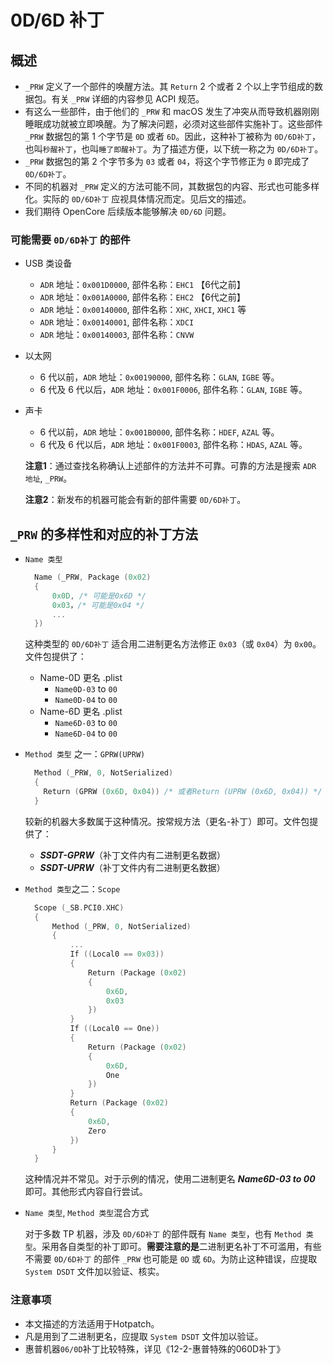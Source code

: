 # 0D/6D 补丁

## 概述

- `_PRW` 定义了一个部件的唤醒方法。其 `Return` 2 个或者 2 个以上字节组成的数据包。有关 `_PRW` 详细的内容参见 ACPI 规范。
- 有这么一些部件，由于他们的 `_PRW` 和 macOS 发生了冲突从而导致机器刚刚睡眠成功就被立即唤醒。为了解决问题，必须对这些部件实施补丁。这些部件 `_PRW` 数据包的第 1 个字节是 `0D` 或者 `6D`。因此，这种补丁被称为 `0D/6D补丁`，也叫`秒醒补丁`，也叫`睡了即醒补丁`。为了描述方便，以下统一称之为 `0D/6D补丁`。
- `_PRW` 数据包的第 2 个字节多为 `03` 或者 `04`，将这个字节修正为 `0` 即完成了 `0D/6D补丁`。
- 不同的机器对 `_PRW` 定义的方法可能不同，其数据包的内容、形式也可能多样化。实际的 `0D/6D补丁` 应视具体情况而定。见后文的描述。
- 我们期待 OpenCore 后续版本能够解决 `0D/6D` 问题。

### 可能需要 `0D/6D补丁` 的部件

- USB 类设备

  - `ADR` 地址：`0x001D0000`, 部件名称：`EHC1` 【6代之前】
  - `ADR` 地址：`0x001A0000`, 部件名称：`EHC2` 【6代之前】
  - `ADR` 地址：`0x00140000`, 部件名称：`XHC`, `XHCI`, `XHC1` 等
  - `ADR` 地址：`0x00140001`, 部件名称：`XDCI`
  - `ADR` 地址：`0x00140003`, 部件名称：`CNVW`

- 以太网

  - 6 代以前，`ADR` 地址：`0x00190000`, 部件名称：`GLAN`, `IGBE` 等。
  - 6 代及 6 代以后，`ADR` 地址：`0x001F0006`, 部件名称：`GLAN`, `IGBE` 等。

- 声卡

  - 6 代以前，`ADR` 地址：`0x001B0000`, 部件名称：`HDEF`, `AZAL` 等。
  - 6 代及 6 代以后，`ADR` 地址：`0x001F0003`, 部件名称：`HDAS`, `AZAL` 等。

  **注意1**：通过查找名称确认上述部件的方法并不可靠。可靠的方法是搜索 `ADR 地址`, `_PRW`。

  **注意2**：新发布的机器可能会有新的部件需要 `0D/6D补丁`。

## `_PRW` 的多样性和对应的补丁方法

- `Name 类型`

  ```Swift
    Name (_PRW, Package (0x02)
    {
        0x0D, /* 可能是0x6D */
        0x03，/* 可能是0x04 */
        ...
    })
  ```

  这种类型的 `0D/6D补丁` 适合用二进制更名方法修正 `0x03`（或 `0x04`）为 `0x00`。文件包提供了：

  - Name-0D 更名 .plist
    - `Name0D-03` to `00`
    - `Name0D-04` to `00`
  - Name-6D 更名 .plist
    - `Name6D-03` to `00`
    - `Name6D-04` to `00`

- `Method 类型` 之一：`GPRW(UPRW)`

  ```Swift
    Method (_PRW, 0, NotSerialized)
    {
      Return (GPRW (0x6D, 0x04)) /* 或者Return (UPRW (0x6D, 0x04)) */
    }
  ```

  较新的机器大多数属于这种情况。按常规方法（更名-补丁）即可。文件包提供了：

  - ***SSDT-GPRW***（补丁文件内有二进制更名数据）
  - ***SSDT-UPRW***（补丁文件内有二进制更名数据）

- `Method 类型`之二：`Scope`

  ```Swift
    Scope (_SB.PCI0.XHC)
    {
        Method (_PRW, 0, NotSerialized)
        {
            ...
            If ((Local0 == 0x03))
            {
                Return (Package (0x02)
                {
                    0x6D,
                    0x03
                })
            }
            If ((Local0 == One))
            {
                Return (Package (0x02)
                {
                    0x6D,
                    One
                })
            }
            Return (Package (0x02)
            {
                0x6D,
                Zero
            })
        }
    }
  ```

  这种情况并不常见。对于示例的情况，使用二进制更名 ***Name6D-03 to 00*** 即可。其他形式内容自行尝试。

- `Name 类型`, `Method 类型`混合方式

  对于多数 TP 机器，涉及 `0D/6D补丁` 的部件既有 `Name 类型`，也有 `Method 类型`。采用各自类型的补丁即可。**需要注意的是**二进制更名补丁不可滥用，有些不需要 `0D/6D补丁` 的部件 `_PRW` 也可能是 `0D` 或 `6D`。为防止这种错误，应提取 `System DSDT` 文件加以验证、核实。

### 注意事项

- 本文描述的方法适用于Hotpatch。
- 凡是用到了二进制更名，应提取 `System DSDT` 文件加以验证。
- 惠普机器`06/0D`补丁比较特殊，详见《12-2-惠普特殊的060D补丁》
